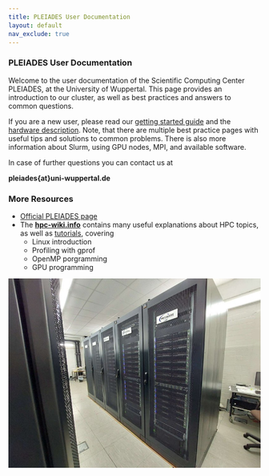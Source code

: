 ```yaml
---
title: PLEIADES User Documentation
layout: default
nav_exclude: true
---
```


### PLEIADES User Documentation
Welcome to the user documentation of the Scientific Computing Center PLEIADES, at the University of Wuppertal.
This page provides an introduction to our cluster, as well as best practices and answers to common questions.

If you are a new user, please read our [getting started guide](gettingstarted) and the [hardware description](hardware).
Note, that there are multiple best practice pages with useful tips and solutions to common problems.
There is also more information about Slurm, using GPU nodes, MPI, and available software.

In case of further questions you can contact us at

**pleiades{at}uni-wuppertal.de**

### More Resources
  - [Official PLEIADES page](http://pleiades.uni-wuppertal.de/)
  - The [**hpc-wiki.info**](https://hpc-wiki.info/) contains many useful explanations about HPC topics, as well as [tutorials](https://hpc-wiki.info/hpc/Category:Tutorials), covering
    - Linux introduction
    - Profiling with gprof
    - OpenMP porgramming
    - GPU programming

![The PLEIADES Cluster](assets/img/cluster.jpg)

